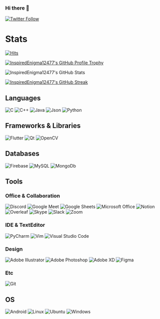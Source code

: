 ### Hi there 👋

<!--
**InspiredEnigma12477/Inspiredenigma12477** is a ✨ _special_ ✨ repository because its `README.md` (this file) appears on your GitHub profile.

Here are some ideas to get you started:

- 🔭 I’m currently working on ...
- 🌱 I’m currently learning ...
- 👯 I’m looking to collaborate on ...
- 🤔 I’m looking for help with ...
- 💬 Ask me about ...
- 📫 How to reach me: ...
- 😄 Pronouns: ...
- ⚡ Fun fact: ...
-->
<p>
  <a href="https://twitter.com/sakoreshivam">
    <img alt="Twitter Follow" src="https://img.shields.io/twitter/follow/sakoreshivam?style=for-the-badge">
  </a>
</p>


# Stats

[![Hits](https://hits.seeyoufarm.com/api/count/incr/badge.svg?url=https%3A%2F%2Fgithub.com%2FInspiredEnigma12477&count_bg=%23FD6D6D&title_bg=%23555555&icon=github.svg&icon_color=%23E7E7E7&title=TODAY+%2F+TOTAL&edge_flat=false)](https://hits.seeyoufarm.com)  

[![InspiredEnigma12477's GitHub Profile Trophy](https://github-profile-trophy.vercel.app/?username=InspiredEnigma12477&theme=onestar&row=2)](https://github.com/ryo-ma/github-profile-trophy)  

![InspiredEnigma12477's GitHub Stats](https://github-readme-stats.vercel.app/api?username=InspiredEnigma12477&theme=highcontrast&count_private=true&show_icons=true&border_radius=8)  

[![InspiredEnigma12477's GitHub Streak](http://github-readme-streak-stats.herokuapp.com?user=InspiredEnigma12477&theme=maroongold)](https://git.io/streak-stats)

## Languages
![C](https://img.shields.io/badge/C-00599C?style=for-the-badge&logo=c&logoColor=white)
![C++](https://img.shields.io/badge/C%2B%2B-00599C?style=for-the-badge&logo=c%2B%2B&logoColor=white)
![Java](https://img.shields.io/badge/Java-ED8B00?style=for-the-badge&logo=java&logoColor=white)
![Json](https://img.shields.io/badge/json-5E5C5C?style=for-the-badge&logo=json&logoColor=white)
![Python](https://img.shields.io/badge/Python-3776AB?style=for-the-badge&logo=python&logoColor=white)

## Frameworks & Libraries
![Flutter](https://img.shields.io/badge/Flutter-02569B?style=for-the-badge&logo=flutter&logoColor=white)
![Qt](https://img.shields.io/badge/Qt-41CD52?style=for-the-badge&logo=qt&logoColor=white)
![OpenCV](https://img.shields.io/badge/OpenCV-27338e?style=for-the-badge&logo=OpenCV&logoColor=white)

## Databases
![Firebase](https://img.shields.io/badge/firebase-ffca28?style=for-the-badge&logo=firebase&logoColor=black)
![MySQL](https://img.shields.io/badge/MySQL-00000F?style=for-the-badge&logo=mysql&logoColor=white)
![MongoDb](https://img.shields.io/badge/MongoDb-07405E?style=for-the-badge&logo=mongodb&logoColor=white)

## Tools
### Office & Collaboration
![Discord](https://img.shields.io/badge/Discord-7289DA?style=for-the-badge&logo=discord&logoColor=white)
![Google Meet](https://img.shields.io/badge/Google%20Meet-32A350?style=for-the-badge&logo=google-meet&logoColor=white)
![Google Sheets](https://img.shields.io/badge/Google%20Sheets-34A853?style=for-the-badge&logo=google-sheets&logoColor=white)
![Microsoft Office](https://img.shields.io/badge/Microsoft_Office-D83B01?style=for-the-badge&logo=microsoft-office&logoColor=white)
![Notion](https://img.shields.io/badge/Notion-000000?style=for-the-badge&logo=notion&logoColor=white)
![Overleaf](https://img.shields.io/badge/Overleaf-47A141?style=for-the-badge&logo=Overleaf&logoColor=white)
![Skype](https://img.shields.io/badge/Skype-blue?style=for-the-badge&logo=skype&logoColor=white)
![Slack](https://img.shields.io/badge/Slack-4A154B?style=for-the-badge&logo=slack&logoColor=white)
![Zoom](https://img.shields.io/badge/Zoom-2D8CFF?style=for-the-badge&logo=zoom&logoColor=white)

### IDE & TextEditor
![PyCharm](https://img.shields.io/badge/PyCharm-000000.svg?&style=for-the-badge&logo=PyCharm&logoColor=white)
![Vim](https://img.shields.io/badge/VIM-%2311AB00.svg?&style=for-the-badge&logo=vim&logoColor=white)
![Visual Studio Code](https://img.shields.io/badge/Visual_Studio_Code-0078D4?style=for-the-badge&logo=visual%20studio%20code&logoColor=white)

### Design
![Adobe Illustrator](https://img.shields.io/badge/Adobe%20Illustrator-FF9A00?style=for-the-badge&logo=adobe%20illustrator&logoColor=white)
![Adobe Photoshop](https://img.shields.io/badge/Adobe%20Photoshop-31A8FF?style=for-the-badge&logo=Adobe%20Photoshop&logoColor=black)
![Adobe XD](https://img.shields.io/badge/Adobe%20XD-470137?style=for-the-badge&logo=Adobe%20XD&logoColor=#FF61F6)
![Figma](https://img.shields.io/badge/Figma-F24E1E?style=for-the-badge&logo=figma&logoColor=white)

### Etc
![Git](https://img.shields.io/badge/Git-F05032?style=for-the-badge&logo=git&logoColor=white)

## OS
![Android](https://img.shields.io/badge/Android-3DDC84?style=for-the-badge&logo=android&logoColor=white)
![Linux](https://img.shields.io/badge/Linux-FCC624?style=for-the-badge&logo=linux&logoColor=black)
![Ubuntu](https://img.shields.io/badge/Ubuntu-E95420?style=for-the-badge&logo=ubuntu&logoColor=white)
![Windows](https://img.shields.io/badge/Windows-0078D6?style=for-the-badge&logo=windows&logoColor=white)
